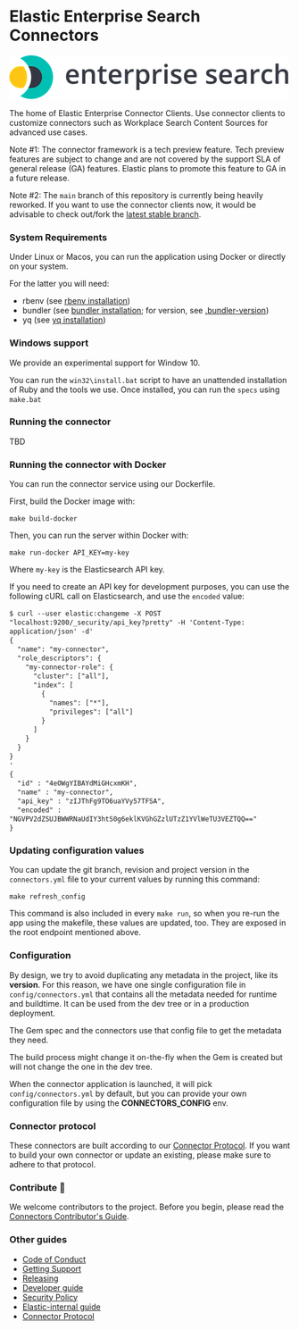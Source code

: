 # Elastic Enterprise Search Connectors

![logo](logo-enterprise-search.png)

The home of Elastic Enterprise Connector Clients. Use connector clients to
customize connectors such as Workplace Search Content Sources for advanced use
cases.

Note #1: The connector framework is a tech preview feature. Tech preview features
are subject to change and are not covered by the support SLA of general release
(GA) features. Elastic plans to promote this feature to GA in a future release.

Note #2: The `main` branch of this repository is currently being heavily reworked. If you want to use the
connector clients now, it would be advisable to check out/fork the [latest stable branch](https://github.com/elastic/connectors-ruby/tree/8.3).

### System Requirements

Under Linux or Macos, you can run the application using Docker or directly on your system.

For the latter you will need:
- rbenv (see [rbenv installation](https://github.com/rbenv/rbenv#installation))
- bundler (see [bundler installation](https://bundler.io/); for version, see [.bundler-version](./.bundler-version))
- yq (see [yq installation](https://github.com/mikefarah/yq#install))

### Windows support

We provide an experimental support for Window 10.

You can run the `win32\install.bat` script to have an unattended installation of Ruby
and the tools we use. Once installed, you can run the `specs` using `make.bat`

### Running the connector

TBD

### Running the connector with Docker

You can run the connector service using our Dockerfile.

First, build the Docker image with:
```shell
make build-docker
```


Then, you can run the server within Docker with:
```shell
make run-docker API_KEY=my-key
```

Where `my-key` is the Elasticsearch API key.

If you need to create an API key for development purposes, you can use the following
cURL call on Elasticsearch, and use the `encoded` value:
```shell
$ curl --user elastic:changeme -X POST "localhost:9200/_security/api_key?pretty" -H 'Content-Type: application/json' -d'
{
  "name": "my-connector",
  "role_descriptors": {
    "my-connector-role": {
      "cluster": ["all"],
      "index": [
        {
          "names": ["*"],
          "privileges": ["all"]
        }
      ]
    }
  }
}
'
{
  "id" : "4eOWgYIBAYdMiGHcxmKH",
  "name" : "my-connector",
  "api_key" : "zIJThFg9TO6uaYVy57TFSA",
  "encoded" : "NGVPV2dZSUJBWWRNaUdIY3htS0g6eklKVGhGZzlUTzZ1YVlWeTU3VEZTQQ=="
}
```

### Updating configuration values

You can update the git branch, revision and project version in the `connectors.yml` file to your current values by
running this command:

```
make refresh_config
```

This command is also included in every `make run`, so when you re-run the app using the makefile, these values are updated, too.
They are exposed in the root endpoint mentioned above.

### Configuration

By design, we try to avoid duplicating any metadata in the project, like its
**version**. For this reason, we have one single configuration file in
`config/connectors.yml` that contains all the metadata needed for runtime and
buildtime. It can be used from the dev tree or in a production deployment.

The Gem spec and the connectors use that config file to get
the metadata they need.

The build process might change it on-the-fly when the Gem is created but will
not change the one in the dev tree.

When the connector application is launched, it will pick `config/connectors.yml` by default,
but you can provide your own configuration file by using the **CONNECTORS_CONFIG** env.


### Connector protocol

These connectors are built according to our [Connector Protocol](./docs/CONNECTOR_PROTOCOL.md). If you want to build your own connector or update an existing, please make sure to adhere to that protocol.

### Contribute 🚀
We welcome contributors to the project. Before you begin, please read the [Connectors Contributor's Guide](./docs/CONTRIBUTING.md).

### Other guides

- [Code of Conduct](https://www.elastic.co/community/codeofconduct)
- [Getting Support](./docs/SUPPORT.md)
- [Releasing](./docs/RELEASING.md)
- [Developer guide](./docs/DEVELOPING.md)
- [Security Policy](./docs/SECURITY.md)
- [Elastic-internal guide](./docs/INTERNAL.md)
- [Connector Protocol](./docs/CONNECTOR_PROTOCOL.md)
